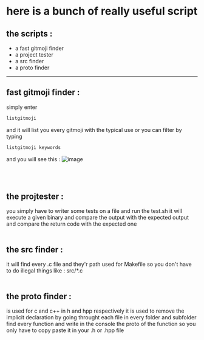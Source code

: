 <h1>here is a bunch of really useful script</h1>

## the scripts :
- a fast gitmoji finder
- a project tester
- a src finder
- a proto finder
  
--- 


## fast gitmoji finder :
simply enter 
```bash
listgitmoji
```
and it will list you every gitmoji with the typical use or you can filter by typing
```bash
listgitmoji keywords
```
and you will see this : 
![image](https://github.com/user-attachments/assets/a7916384-f021-4bc2-9356-f1b06b3e4af4)

<br>
<br>

## the projtester :
you simply have to writer some tests on a file and run the test.sh 
it will execute a given binary and compare the output with the expected output and 
compare the return code with the expected one
<br>
<br>

## the src finder : 
it will find every .c file and they'r path used for Makefile so you don't have to do illegal 
things like : src/*.c
<br>
<br>

## the proto finder :
is used for c and c++ in h and hpp respectively 
it is used to remove the implicit declaration by going throught each file in every folder and subfolder
find every function and write in the console the proto of the function so you only have to copy paste it 
in your .h or .hpp file 

